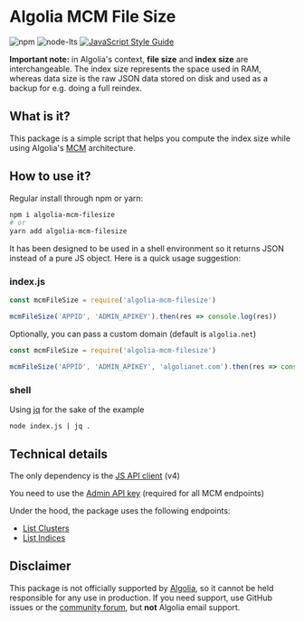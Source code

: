 # Algolia MCM File Size

![npm](https://img.shields.io/npm/dm/algolia-mcm-filesize)
![node-lts](https://img.shields.io/node/v-lts/algolia-mcm-filesize)
[![JavaScript Style Guide](https://img.shields.io/badge/code_style-standard-brightgreen.svg)](https://standardjs.com)

**Important note:** in Algolia's context, **file size** and **index size**
are interchangeable.
The index size represents the space used in RAM, whereas data size is the raw
JSON data stored on disk and used as a backup for e.g. doing a full reindex.

## What is it?

This package is a simple script that helps you compute the index size while using Algolia's [MCM](https://www.algolia.com/doc/guides/scaling/managing-multiple-clusters-mcm/)
architecture.

## How to use it?

Regular install through npm or yarn:

```bash
npm i algolia-mcm-filesize
# or
yarn add algolia-mcm-filesize
```

It has been designed to be used in a shell environment so it returns JSON
instead of a pure JS object. Here is a quick usage suggestion:

### index.js
```javascript
const mcmFileSize = require('algolia-mcm-filesize')

mcmFileSize('APPID', 'ADMIN_APIKEY').then(res => console.log(res))
```

Optionally, you can pass a custom domain (default is `algolia.net`)

```javascript
const mcmFileSize = require('algolia-mcm-filesize')

mcmFileSize('APPID', 'ADMIN_APIKEY', 'algolianet.com').then(res => console.log(res))
```

### shell

Using [jq](https://stedolan.github.io/jq/) for the sake of the example
```bach
node index.js | jq .
```

## Technical details

The only dependency is the [JS API client](https://www.algolia.com/doc/api-client/getting-started/what-is-the-api-client/javascript/) (v4)

You need to use the [Admin API key](https://www.algolia.com/doc/guides/security/api-keys/#admin-api-key)
(required for all MCM endpoints)

Under the hood, the package uses the following endpoints:
- [List Clusters](https://www.algolia.com/doc/api-reference/api-methods/list-clusters/)
- [List Indices](https://www.algolia.com/doc/api-reference/api-methods/list-indices/)

## Disclaimer

This package is not officially supported by [Algolia](https://www.algolia.com/),
so it cannot be held responsible for any use in production. If you need support,
use GitHub issues or the [community forum](https://discourse.algolia.com/), but
**not** Algolia email support.
